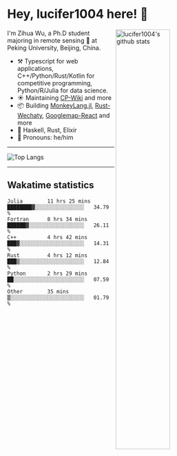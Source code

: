 # Hey, lucifer1004 here! :wave:

<img width="50%" align="right" alt="lucifer1004's github stats" src="https://github-readme-stats.vercel.app/api?username=lucifer1004&show_icons=true">

I'm Zihua Wu, a Ph.D student majoring in remote sensing :satellite: at Peking University, Beijing, China.

- :hammer_and_pick: Typescript for web applications, C++/Python/Rust/Kotlin for competitive programming, Python/R/Julia for data science.
- :sunny: Maintaining [CP-Wiki](https://cp-wiki.vercel.app) and more 
- :package: Building [MonkeyLang.jl](https://github.com/lucifer1004/MonkeyLang.jl), [Rust-Wechaty](https://github.com/wechaty/rust-wechaty), [Googlemap-React](https://github.com/googlemap-react/googlemap-react) and more
- :seedling: Haskell, Rust, Elixir
- :man: Pronouns: he/him

---

![Top Langs](https://github-readme-stats.vercel.app/api/top-langs/?username=lucifer1004&layout=compact)

---

## Wakatime statistics

<!--START_SECTION:waka-->

```text
Julia        11 hrs 25 mins  ████████▓░░░░░░░░░░░░░░░░   34.79 %
Fortran      8 hrs 34 mins   ██████▓░░░░░░░░░░░░░░░░░░   26.11 %
C++          4 hrs 42 mins   ███▓░░░░░░░░░░░░░░░░░░░░░   14.31 %
Rust         4 hrs 12 mins   ███▒░░░░░░░░░░░░░░░░░░░░░   12.84 %
Python       2 hrs 29 mins   ██░░░░░░░░░░░░░░░░░░░░░░░   07.59 %
Other        35 mins         ▒░░░░░░░░░░░░░░░░░░░░░░░░   01.79 %
```

<!--END_SECTION:waka-->
